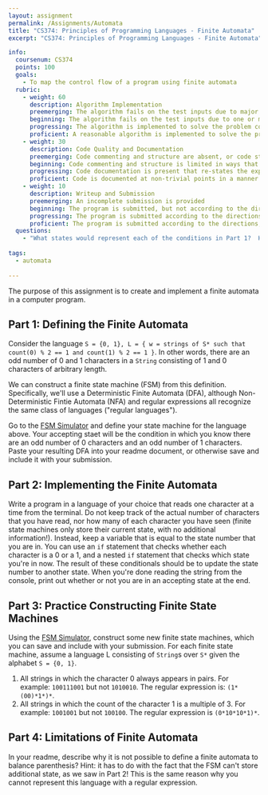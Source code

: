 ```yaml
---
layout: assignment
permalink: /Assignments/Automata
title: "CS374: Principles of Programming Languages - Finite Automata"
excerpt: "CS374: Principles of Programming Languages - Finite Automata"

info:
  coursenum: CS374
  points: 100
  goals:
    - To map the control flow of a program using finite automata
  rubric:
    - weight: 60
      description: Algorithm Implementation
      preemerging: The algorithm fails on the test inputs due to major issues, or the program fails to compile and/or run
      beginning: The algorithm fails on the test inputs due to one or more minor issues
      progressing: The algorithm is implemented to solve the problem correctly according to given test inputs, but would fail if executed in a general case due to a minor issue or omission in the algorithm design or implementation
      proficient: A reasonable algorithm is implemented to solve the problem which correctly solves the problem according to the given test inputs, and would be reasonably expected to solve the problem in the general case
    - weight: 30
      description: Code Quality and Documentation
      preemerging: Code commenting and structure are absent, or code structure departs significantly from best practice, and/or the code departs significantly from the style guide
      beginning: Code commenting and structure is limited in ways that reduce the readability of the program, and/or there are minor departures from the style guide
      progressing: Code documentation is present that re-states the explicit code definitions, and/or code is written that mostly adheres to the style guide
      proficient: Code is documented at non-trivial points in a manner that enhances the readability of the program, and code is written according to the style guide
    - weight: 10
      description: Writeup and Submission
      preemerging: An incomplete submission is provided
      beginning: The program is submitted, but not according to the directions in one or more ways (for example, because it is lacking a readme writeup)
      progressing: The program is submitted according to the directions with a minor omission or correction needed, and with at least superficial responses to the bolded questions throughout
      proficient: The program is submitted according to the directions, including a readme writeup describing the solution, and thoughtful answers to the bolded questions throughout   
  questions:
    - "What states would represent each of the conditions in Part 1?  Hint: there are four of them - how many combinations of even/odd can you have for each character in the alphabet?"  
  
tags:
  - automata
  
---
```


The purpose of this assignment is to create and implement a finite automata in a computer program.

## Part 1: Defining the Finite Automata
Consider the language `S = {0, 1}, L = { w = strings of S* such that count(0) % 2 == 1 and count(1) % 2 == 1 }`.  In other words, there are an odd number of 0 and 1 characters in a `String` consisting of 1 and 0 characters of arbitrary length.

We can construct a finite state machine (FSM) from this definition.  Specifically, we'll use a Deterministic Finite Automata (DFA), although Non-Deterministic Fintie Automata (NFA) and regular expressions all recognize the same class of languages ("regular languages").

Go to the [FSM Simulator](http://ivanzuzak.info/noam/webapps/fsm_simulator/) and define your state machine for the language above.  Your accepting staet will be the condition in which you know there are an odd number of 0 characters and an odd number of 1 characters.  Paste your resulting DFA into your readme document, or otherwise save and include it with your submission.

## Part 2: Implementing the Finite Automata
Write a program in a language of your choice that reads one character at a time from the terminal.  Do not keep track of the actual number of characters that you have read, nor how many of each character you have seen (finite state machines only store their current state, with no additional information!).  Instead, keep a variable that is equal to the state number that you are in.  You can use an `if` statement that checks whether each character is a 0 or a 1, and a nested `if` statement that checks which state you're in now.  The result of these conditionals should be to update the state number to another state.  When you're done reading the string from the console, print out whether or not you are in an accepting state at the end.

## Part 3: Practice Constructing Finite State Machines
Using the [FSM Simulator](http://ivanzuzak.info/noam/webapps/fsm_simulator/), construct some new finite state machines, which you can save and include with your submission.  For each finite state machine, assume a language L consisting of `String`s over `S*` given the alphabet `S = {0, 1}`.

1. All strings in which the character 0 always appears in pairs.  For example: `100111001` but not `1010010`.  The regular expression is: `(1*(00)*1*)*`.
2. All strings in which the count of the character 1 is a multiple of 3.  For example: `1001001` but not `100100`.  The regular expression is `(0*10*10*1)*`.

## Part 4: Limitations of Finite Automata
In your readme, describe why it is not possible to define a finite automata to balance parenthesis?  Hint: it has to do with the fact that the FSM can't store additional state, as we saw in Part 2!  This is the same reason why you cannot represent this language with a regular expression.